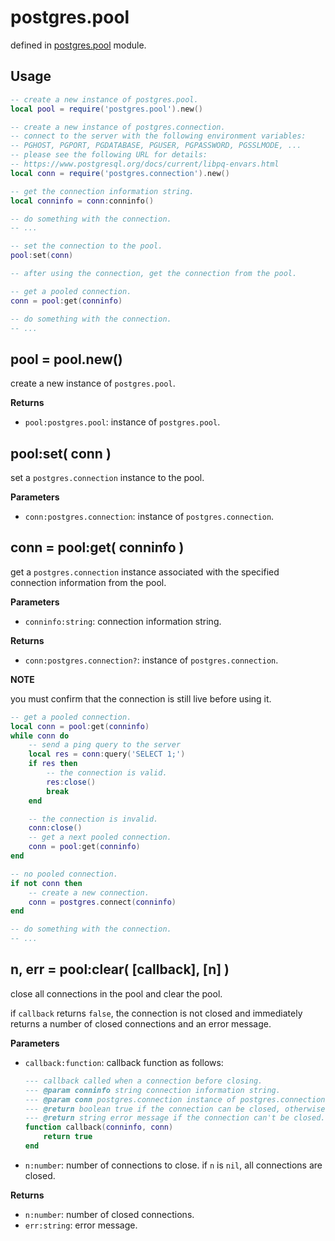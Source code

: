 # postgres.pool

defined in [postgres.pool](../lib/pool.lua) module. 


## Usage

```lua
-- create a new instance of postgres.pool.
local pool = require('postgres.pool').new()

-- create a new instance of postgres.connection.
-- connect to the server with the following environment variables:
-- PGHOST, PGPORT, PGDATABASE, PGUSER, PGPASSWORD, PGSSLMODE, ...
-- please see the following URL for details:
-- https://www.postgresql.org/docs/current/libpq-envars.html
local conn = require('postgres.connection').new()

-- get the connection information string.
local conninfo = conn:conninfo()

-- do something with the connection.
-- ...

-- set the connection to the pool.
pool:set(conn)

-- after using the connection, get the connection from the pool.

-- get a pooled connection.
conn = pool:get(conninfo)

-- do something with the connection.
-- ...
```


## pool = pool.new()

create a new instance of `postgres.pool`.

**Returns**

- `pool:postgres.pool`: instance of `postgres.pool`.


## pool:set( conn )

set a `postgres.connection` instance to the pool.

**Parameters**

- `conn:postgres.connection`: instance of `postgres.connection`.


## conn = pool:get( conninfo )

get a `postgres.connection` instance associated with the specified connection information from the pool.

**Parameters**

- `conninfo:string`: connection information string.

**Returns**

- `conn:postgres.connection?`: instance of `postgres.connection`.

**NOTE**

you must confirm that the connection is still live before using it.

```lua
-- get a pooled connection.
local conn = pool:get(conninfo)
while conn do
    -- send a ping query to the server
    local res = conn:query('SELECT 1;')
    if res then
        -- the connection is valid.
        res:close()
        break
    end

    -- the connection is invalid.
    conn:close()
    -- get a next pooled connection.
    conn = pool:get(conninfo)
end

-- no pooled connection.
if not conn then
    -- create a new connection.
    conn = postgres.connect(conninfo)
end

-- do something with the connection.
-- ...
```


## n, err = pool:clear( [callback], [n] )

close all connections in the pool and clear the pool.

if `callback` returns `false`, the connection is not closed and immediately returns a number of closed connections and an error message.

**Parameters**

- `callback:function`: callback function as follows:
    ```lua
    --- callback called when a connection before closing.
    --- @param conninfo string connection information string.
    --- @param conn postgres.connection instance of postgres.connection.
    --- @return boolean true if the connection can be closed, otherwise false.
    --- @return string error message if the connection can't be closed.
    function callback(conninfo, conn)
        return true
    end
    ```
- `n:number`: number of connections to close. if `n` is `nil`, all connections are closed.

**Returns**

- `n:number`: number of closed connections.
- `err:string`: error message.
